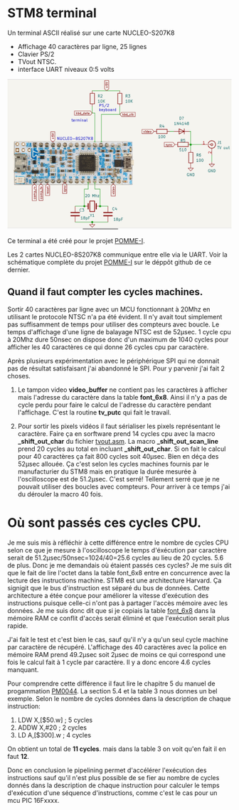 # STM8 terminal 

Un terminal ASCII réalisé sur une carte NUCLEO-S207K8

*   Affichage 40 caractères par ligne, 25 lignes 
*   Clavier PS/2 
*   TVout NTSC. 
*   interface UART niveaux 0:5 volts 


![schématique](terminal_schematic.png)


Ce terminal a été créé pour le projet [POMME-I](https://github.com/Picatout/pomme-I).

Les 2 cartes NUCLEO-8S207K8 communique entre elle via le UART. Voir la schématique complète du projet [POMME-I](https://github.com/Picatout/pomme-I) sur le déppôt github de ce dernier. 


## Quand il faut compter les cycles machines.

Sortir 40 caractères par ligne avec un MCU fonctionnant à 20Mhz en utilisant le protocole NTSC n'a pa été évident. Il n'y avait tout simplement pas suffisamment de temps pour utiliser des compteurs avec boucle. Le temps d'affichage d'une ligne de balayage NTSC est de 52µsec. 1 cycle cpu à 20Mhz dure 50nsec on dispose donc d'un maximum de 1040 cycles pour afficher les 40 caractères ce qui donne 26 cycles cpu par caractère.

Après plusieurs expérimentation avec le périphérique SPI qui ne donnait pas de résultat satisfaisant j'ai abandonné le SPI. Pour y parvenir j'ai fait 2 choses. 

1. Le tampon video **video_buffer** ne contient pas les caractères à afficher mais l'adresse du caractère dans la table **font_6x8**. Ainsi il n'y a pas de cycle perdu pour faire le calcul de l'adresse du caractère pendant l'affichage. C'est la routine **tv_putc** qui fait le travail. 

1. Pour sortir les pixels vidéos il faut sérialiser les pixels représentant le caractère. Faire ça en sorftware prend 14 cycles cpu avec la macro  **_shift_out_char** du fichier [tvout.asm](tvout.asm).
La macro **_shift_out_scan_line** prend 20 cycles au total en incluant **_shift_out_char**. Si on fait le calcul pour 40 caractères ça fait 800 cycles soit 40µsec. Bien en déça des 52µsec allouée. Ça c'est selon les cycles machines fournis par le manufacturier du STM8 mais en pratique la durée mesurée à l'oscilloscope est de 51.2µsec. C'est serré! Tellement serré que je ne pouvait utiliser des boucles avec compteurs. Pour arriver à ce temps j'ai du dérouler la macro 40 fois. 

# Où sont passés ces cycles CPU. 

Je me suis mis à réfléchir à cette différence entre le nombre de cycles CPU selon ce que je mesure à l'oscilloscope le temps d'éxécution par caractère serait de 51.2µsec/50nsec=1024/40=25.6 cycles au lieu de 20 cycles. 5.6 de plus. Donc je me demandais où étaient passés ces cycles? Je me suis dit que le fait de lire l'octet dans la table font_6x8 entre en concurrence avec la lecture des instructions machine. STM8 est une architecture Harvard. Ça signigit que le bus d'instruction est séparé du bus de données. Cette architecture a étée conçue pour améliorer la vitesse d'exécution des instructions puisque celle-ci n'ont pas à partager l'accès mémoire avec les données. Je me suis donc dit que si je copiais la table [font_6x8](font.asm) dans la mémoire RAM ce conflit d'accès serait éliminé et que l'exécution serait plus rapide. 

J'ai fait le test et c'est bien le cas, sauf qu'il n'y a qu'un seul cycle machine par caractère de récupéré. L'affichage des 40 caractères avec la police en mémoire RAM prend 49.2µsec soit 2µsec de moins ce qui correspond une fois le calcul fait à 1 cycle par caractère. Il y a donc encore 4.6 cycles manquant. 

Pour comprendre cette différence il faut lire le chapitre 5 du manuel de progammation  [PM0044](https://www.st.com/content/ccc/resource/technical/document/programming_manual/43/24/13/9a/89/df/45/ed/CD00161709.pdf/files/CD00161709.pdf/jcr:content/translations/en.CD00161709.pdf). La section 5.4 et la table 3 nous donnes un bel exemple. Selon le nombre de cycles données dans la description de chaque instruction: 

1.  LDW X,[$50.w] ; 5 cycles 
1.  ADDW X,#20   ; 2 cycles 
1.  LD A,[$300].w ; 4 cycles 

On obtient un total de **11 cycles**. mais dans la table 3 on voit qu'en fait il en faut **12**. 

Donc en conclusion le pipelining permet d'accélérer l'exécution des instructions sauf qu'il n'est plus possible de se fier au nombre de cycles donnés dans la description de chaque instruction pour calculer le temps d'exécution d'une séquence d'instructions, comme c'est le cas pour un mcu PIC 16Fxxxx. 


